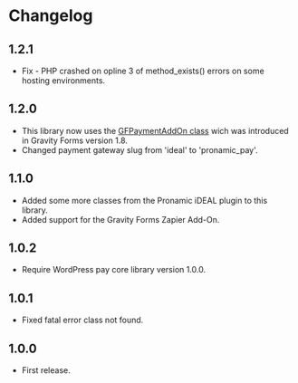 # Changelog

## 1.2.1
*	Fix - PHP crashed on opline 3 of method_exists() errors on some hosting environments.

## 1.2.0
*	This library now uses the [GFPaymentAddOn class](https://github.com/gravityforms/gravityforms/blob/1.8/includes/addon/class-gf-payment-addon.php) wich was introduced in Gravity Forms version 1.8.
*	Changed payment gateway slug from 'ideal' to 'pronamic_pay'.

## 1.1.0
*	Added some more classes from the Pronamic iDEAL plugin to this library.
*	Added support for the Gravity Forms Zapier Add-On.

## 1.0.2
*	Require WordPress pay core library version 1.0.0.

## 1.0.1
*	Fixed fatal error class not found.

## 1.0.0
*	First release.
